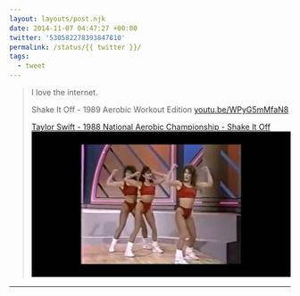 ```yaml
---
layout: layouts/post.njk
date: 2014-11-07 04:47:27 +00:00
twitter: '530582278393847810'
permalink: /status/{{ twitter }}/
tags: 
  - tweet
---
```


> I love the internet.
> 
> Shake It Off - 1989 Aerobic Workout Edition [youtu.be/WPyG5mMfaN8](http://youtu.be/WPyG5mMfaN8)
> 
> [<span>Taylor Swift - 1988 National Aerobic Championship - Shake It Off</span> ![two women and a man dancing in very 80s aerobic outfits](/img/_youtube/530582278393847810.jpg)](https://www.youtube.com/watch?v=QLZZEvzU5Hc)

---

